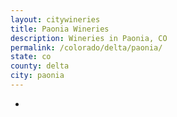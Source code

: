 ```yaml
---
layout: citywineries
title: Paonia Wineries
description: Wineries in Paonia, CO
permalink: /colorado/delta/paonia/
state: co
county: delta
city: paonia
---
```

-
